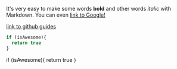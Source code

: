 <!--
# This is an 'h1' tag
### This is an 'h3' tag
###### This is an 'h6' tag
-->

It's very easy to make some words **bold** and other words *italic* with Markdown. You can even [link to Google!](http://google.com)

[link to github guides](https://guides.github.com/features/mastering-markdown/)

<!---
![GitHub Logo](/images/logo.png)
Format: ![Alt Text](url)
-->

```javascript
if (isAwesome){
  return true
}

````
if (isAwesome){
  return true
}
```
